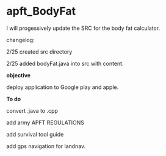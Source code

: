# apft_BodyFat

I will progessively update the SRC for the body fat calculator. 

changelog:

2/25 created src directory


2/25 added bodyFat.java into src with content.


**objective**

deploy application to Google play and apple.


**To do**


convert .java to .cpp


add army APFT REGULATIONS


add survival tool guide

add gps navigation for landnav.
